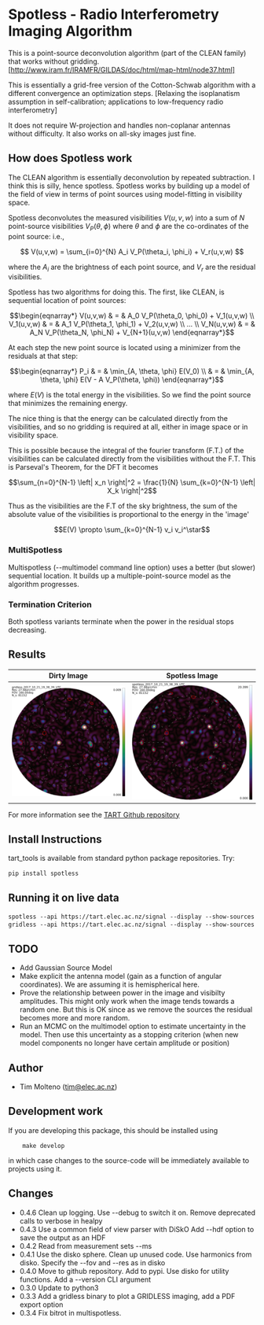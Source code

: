 # Spotless - Radio Interferometry Imaging Algorithm
    
This is a point-source deconvolution algorithm (part of the CLEAN family) that works without gridding. 
[http://www.iram.fr/IRAMFR/GILDAS/doc/html/map-html/node37.html]

This is essentially  a grid-free version of the Cotton-Schwab algorithm with a different convergence an optimization steps.
[Relaxing the isoplanatism assumption in self-calibration; applications to low-frequency radio interferometry]

It does not require W-projection and handles
non-coplanar antennas without difficulty. It also works on all-sky images just fine.

## How does Spotless work

The CLEAN algorithm is essentially deconvolution by repeated subtraction. I think this is silly, hence spotless. Spotless works by building up a model of the field of view in terms of point sources using model-fitting in visibility space. 

Spotless deconvolutes the measured visibilities $V(u,v,w)$ into a sum of $N$ point-source visibilities $V_P(\theta, \phi)$ where $\theta$ and $\phi$ are the co-ordinates of the point source: i.e.,

$$ V(u,v,w) = \sum_{i=0}^{N} A_i V_P(\theta_i, \phi_i) + V_r(u,v,w) $$

where the $A_i$ are the brightness of each point source, and $V_r$ are the residual visibilities.

Spotless has two algorithms for doing this. The first, like CLEAN, is sequential location of point sources:

```math
\begin{eqnarray*}
V(u,v,w) & = & A_0 V_P(\theta_0, \phi_0) + V_1(u,v,w) \\
V_1(u,v,w) & = & A_1 V_P(\theta_1, \phi_1) + V_2(u,v,w) \\
 ... \\
V_N(u,v,w) & = & A_N V_P(\theta_N, \phi_N) + V_{N+1}(u,v,w)
\end{eqnarray*}
```
At each step the new point source is located using a minimizer from the residuals at that step:
```math
\begin{eqnarray*}
  P_i & = & \min_{A, \theta, \phi} E(V_0) \\
      & = & \min_{A, \theta, \phi} E(V - A V_P(\theta, \phi))
\end{eqnarray*}
```
where $E(V)$ is the total energy in the visibilities. So we find the point source that minimizes the remaining energy.

The nice thing is that the energy can be calculated directly from the visibilities, and so no gridding is required at all, either in image space or in visibility space.

This is possible because the integral of the fourier transform (F.T.) of the visibilities can be calculated directly from the visibilities without the F.T. This is Parseval's Theorem, for the DFT it becomes
```math
\sum_{n=0}^{N-1} \left| x_n \right|^2 = \frac{1}{N} \sum_{k=0}^{N-1} \left| X_k \right|^2
```
Thus as the visibilities are the F.T of the sky brightness, the sum of the absolute value of the visibilities is proportional
to the energy in the 'image'
```math
E(V)  \propto  \sum_{k=0}^{N-1} v_i v_i^\star
```


### MultiSpotless 

Multispotless (--multimodel command line option) uses a better (but slower) sequential location. It builds up a multiple-point-source model as the algorithm progresses.


### Termination Criterion

Both spotless variants terminate when the power in the residual stops decreasing.

## Results

Dirty Image                |  Spotless Image
:-------------------------:|:-------------------------:
![](https://github.com/tmolteno/spotless/blob/main/img/gridless.png)  |  ![](https://github.com/tmolteno/spotless/blob/main/img/spotless.png)

For more information see the [TART Github repository](https://github.com/tmolteno/TART)

## Install Instructions

tart_tools is available from standard python package repositories. Try:

    pip install spotless
    
## Running it on live data

    spotless --api https://tart.elec.ac.nz/signal --display --show-sources
    gridless --api https://tart.elec.ac.nz/signal --display --show-sources

## TODO

* Add Gaussian Source Model
* Make explicit the antenna model (gain as a function of angular coordinates). We are assuming it is hemispherical here.
* Prove the relationship between power in the image and visibilty amplitudes. This might only work when the image 
  tends towards a random one. But this is OK since as we remove the sources the residual becomes more and more random.
* Run an MCMC on the multimodel option to estimate uncertainty in the model. Then use this uncertainty as a stopping criterion (when new model components no longer have certain amplitude or position)

## Author

* Tim Molteno (tim@elec.ac.nz)

## Development work
    
If you are developing this package, this should be installed using
```
	make develop
```
in which case changes to the source-code will be immediately available to projects using it.

## Changes

* 0.4.6 Clean up logging. Use --debug to switch it on. Remove deprecated calls to verbose in healpy
* 0.4.3 Use a common field of view parser with DiSkO
        Add --hdf <filename> option to save the output as an HDF
* 0.4.2 Read from measurement sets --ms
* 0.4.1 Use the disko sphere.
        Clean up unused code.
        Use harmonics from disko.
        Specify the --fov and --res as in disko
* 0.4.0 Move to github repository. Add to pypi. Use disko for utility functions.
        Add a --version CLI argument
* 0.3.0 Update to python3
* 0.3.3 Add a gridless binary to plot a GRIDLESS imaging, add a PDF export option
* 0.3.4 Fix bitrot in multispotless.
